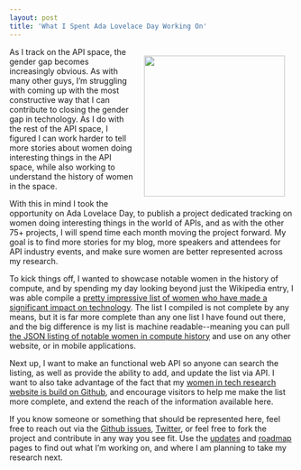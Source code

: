 ```yaml
---
layout: post
title: 'What I Spent Ada Lovelace Day Working On'
---
```

<p><img style="padding: 15px;" src="https://s3.amazonaws.com/kinlane-productions/ada-lovelace/ada-lovelace-1.jpeg" alt="" width="250" align="right" /></p>
<p>As I track on the API space, the gender gap becomes increasingly obvious. As with many other guys, I&rsquo;m struggling with coming up with the most constructive way that I can contribute to closing the gender gap in technology. As I do with the rest of the API space, I figured I can work harder to tell more stories about women doing interesting things in the API space, while also working to understand the history of women in the space.</p>
<p>With this in mind I took the opportunity on Ada Lovelace Day, to publish a project dedicated tracking on women doing interesting things in the world of APIs, and as with the other 75+ projects, I will spend time each month moving the project forward. My goal is to find more stories for my blog, more speakers and attendees for API industry events, and make sure women are better represented across my research.</p>
<p>To kick things off, I wanted to showcase notable women in the history of compute, and by spending my day looking beyond just the Wikipedia entry, I was able compile a <a href="http://women-in-tech.apievangelist.com/noteable-women-in-history-of-tech.html">pretty impressive list of women who have made a significant impact on technology</a>. The list I compiled is not complete by any means, but it is far more complete than any one list I have found out there, and the big difference is my list is machine readable--meaning you can pull <a href="http://women-in-tech.apievangelist.com/noteable-women-in-history-of-tech.html">the JSON listing of notable women in compute history</a> and use on any other website, or in mobile applications.</p>
<p>Next up, I want to make an functional web API so anyone can search the listing, as well as provide the ability to add, and update the list via API. I want to also take advantage of the fact that my <a href="https://github.com/kinlane/women-in-tech">women in tech research website is build on Github</a>, and encourage visitors to help me make the list more complete, and extend the reach of the information available here.</p>
<p>If you know someone or something that should be represented here, feel free to reach out via the <a href="https://github.com/kinlane/women-in-tech/issues/new">Github issues</a>, <a href="https://twitter.com/kinlane">Twitter</a>, or feel free to fork the project and contribute in any way you see fit. Use the <a href="http://women-in-tech.apievangelist.com/updates/">updates</a> and <a href="http://women-in-tech.apievangelist.com/roadmap.html">roadmap</a> pages to find out what I&rsquo;m working on, and where I am planning to take my research next.</p>